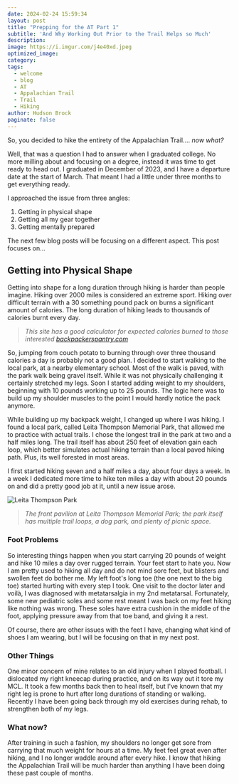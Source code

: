 ```yaml
---
date: 2024-02-24 15:59:34
layout: post
title: "Prepping for the AT Part 1"
subtitle: 'And Why Working Out Prior to the Trail Helps so Much'
description:
image: https://i.imgur.com/j4e40xd.jpeg
optimized_image:
category:
tags:
  - welcome
  - blog
  - AT
  - Appalachian Trail
  - Trail
  - Hiking
author: Hudson Brock
paginate: false
---
```


So, you decided to hike the entirety of the Appalachian Trail.... *now what?*

Well, that was a question I had to answer when I graduated college. No more milling about and focusing on a degree, instead it was time to get ready to head out. I graduated in December of 2023, and I have a departure date at the start of March. That meant I had a little under three months to get everything ready.

I approached the issue from three angles:

1. Getting in physical shape
2. Getting all my gear together
3. Getting mentally prepared

The next few blog posts will be focusing on a different aspect. This post focuses on...

## Getting into Physical Shape

Getting into shape for a long duration through hiking is harder than people imagine. Hiking over 2000 miles is considered an extreme sport. Hiking over difficult terrain with a 30 something pound pack on burns a significant amount of calories. The long duration of hiking leads to thousands of calories burnt every day. 

> *This site has a good calculator for expected calories burned to those interested [backpackerspantry.com](https://backpackerspantry.com/blogs/news/how-many-calories-does-hiking-burn)*

So, jumping from couch potato to burning through over three thousand calories a day is probably not a good plan. I decided to start walking to the local park, at a nearby elementary school. Most of the walk is paved, with the park walk being gravel itself. While it was not physically challenging it certainly stretched my legs. Soon I started adding weight to my shoulders, beginning with 10 pounds working up to 25 pounds. The logic here was to build up my shoulder muscles to the point I would hardly notice the pack anymore.

While building up my backpack weight, I changed up where I was hiking. I found a local park, called Leita Thompson Memorial Park, that allowed me to practice with actual trails. I chose the longest trail in the park at two and a half miles long. The trail itself has about 250 feet of elevation gain each loop, which better simulates actual hiking terrain than a local paved hiking path. Plus, its well forested in most areas.

I first started hiking seven and a half miles a day, about four days a week. In a week I dedicated more time to hike ten miles a day with about 20 pounds on and did a pretty good job at it, until a new issue arose.

![Leita Thompson Park](https://bt-wpstatic.freetls.fastly.net/wp-content/blogs.dir/826/files/2017/04/Best-Nature-Park-Roswell-GA-750x445.png "Leita Thompson Park")

> *The front pavilion at Leita Thompson Memorial Park; the park itself has multiple trail loops, a dog park, and plenty of picnic space.*


### Foot Problems

So interesting things happen when you start carrying 20 pounds of weight and hike 10 miles a day over rugged terrain. Your feet start to hate you. Now I am pretty used to hiking all day and do not mind sore feet, but blisters and swollen feet do bother me. My left foot's long toe (the one next to the big toe) started hurting with every step I took. One visit to the doctor later and voilà, I was diagnosed with metatarsalgia in my 2nd metatarsal. Fortunately, some new pediatric soles and some rest meant I was back on my feet hiking like nothing was wrong. These soles have extra cushion in the middle of the foot, applying pressure away from that toe band, and giving it a rest. 

Of course, there are other issues with the feet I have, changing what kind of shoes I am wearing, but I will be focusing on that in my next post.

### Other Things

One minor concern of mine relates to an old injury when I played football. I dislocated my right kneecap during practice, and on its way out it tore my MCL. It took a few months back then to heal itself, but I've known that my right leg is prone to hurt after long durations of standing or walking. Recently I have been going back through my old exercises during rehab, to strengthen both of my legs.

### What now?

After training in such a fashion, my shoulders no longer get sore from carrying that much weight for hours at a time. My feet feel great even after hiking, and I no longer waddle around after every hike. I know that hiking the Appalachian Trail will be much harder than anything I have been doing these past couple of months.